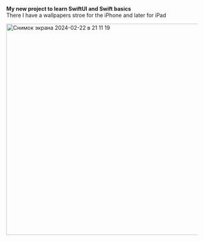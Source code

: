 <b> My new project to learn SwiftUI and Swift basics </b>
<br>
There I have a wallpapers stroe for the iPhone and later for iPad

<img width="557" alt="Снимок экрана 2024-02-22 в 21 11 19" src="https://github.com/darserg/WallpapersStore/assets/63180230/d3e9823a-92cd-4645-b5d0-d920e91ad577">
